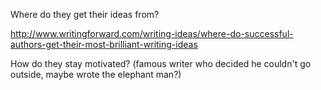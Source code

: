Where do they get their ideas from?

http://www.writingforward.com/writing-ideas/where-do-successful-authors-get-their-most-brilliant-writing-ideas



How do they stay motivated? (famous writer who decided he couldn't go outside, maybe wrote the elephant man?)
